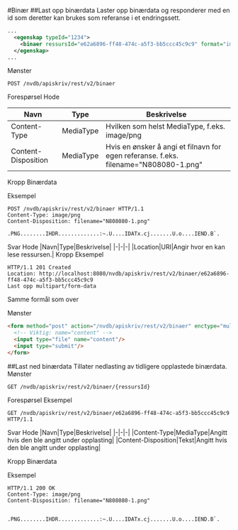 #Binær
##Last opp binærdata
Laster opp binærdata og responderer med en id som deretter kan brukes som referanse i et endringssett.

```xml
...
  <egenskap typeId="1234">
    <binaer ressursId="e62a6896-ff48-474c-a5f3-bb5ccc45c9c9" format="image/png"/>
  </egenskap>
...
```
Mønster
```
POST /nvdb/apiskriv/rest/v2/binaer
```
Forespørsel
Hode

|Navn|Type|Beskrivelse|
|-|-|-|
|Content-Type|MediaType|Hvilken som helst MediaType, f.eks. image/png|
|Content-Disposition|MediaType|Hvis en ønsker å angi et filnavn for egen referanse. f.eks. filename="N808080-1.png"|

Kropp
Binærdata

Eksempel
```
POST /nvdb/apiskriv/rest/v2/binaer HTTP/1.1
Content-Type: image/png
Content-Disposition: filename="N808080-1.png"

.PNG........IHDR.............:~.U....IDATx.cj.......U.o....IEND.B`.
```
Svar
Hode
|Navn|Type|Beskrivelse|
|-|-|-|
|Location|URI|Angir hvor en kan lese ressursen.|
Kropp
Eksempel
```
HTTP/1.1 201 Created
Location: http://localhost:8080/nvdb/apiskriv/rest/v2/binaer/e62a6896-ff48-474c-a5f3-bb5ccc45c9c9
Last opp multipart/form-data
```
Samme formål som over

Mønster
```html
<form method="post" action="/nvdb/apiskriv/rest/v2/binaer" enctype="multipart/form-data">
  <!-- Viktig: name="content" -->
  <input type="file" name="content"/>
  <input type="submit"/>
</form>
```
##Last ned binærdata
Tillater nedlasting av tidligere opplastede binærdata.
Mønster
```
GET /nvdb/apiskriv/rest/v2/binaer/{ressursId}
```
Forespørsel
Eksempel
```
GET /nvdb/apiskriv/rest/v2/binaer/e62a6896-ff48-474c-a5f3-bb5ccc45c9c9 HTTP/1.1
```
Svar
Hode
|Navn|Type|Beskrivelse|
|-|-|-|
|Content-Type|MediaType|Angitt hvis den ble angitt under opplasting|
|Content-Disposition|Tekst|Angitt hvis den ble angitt under opplasting|

Kropp
Binærdata

Eksempel
```
HTTP/1.1 200 OK
Content-Type: image/png
Content-Disposition: filename="N808080-1.png"


.PNG........IHDR.............:~.U....IDATx.cj.......U.o....IEND.B`.
```
